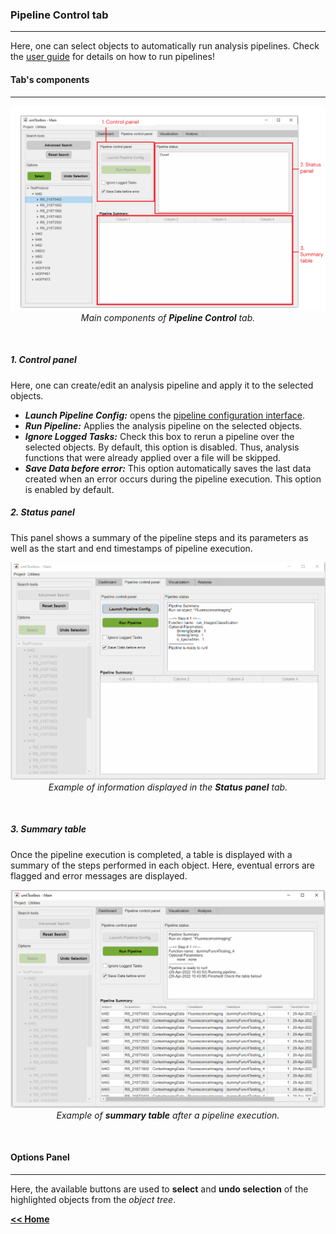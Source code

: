 ### Pipeline Control tab
___

Here, one can select objects to automatically run analysis pipelines.
Check the [user guide](../../docs/userDocs/ht_buildpipeline.md) for details on how to run pipelines!

#### Tab's components
___
<p align="center">
  <img alt="PipelineCtlMainComponents" src="../../assets/img/mainGUI_pipeline_fig1.png"/> <br>
  <em>Main components of <strong>Pipeline Control</strong> tab.</em>
</p><br>

##### 1. Control panel
Here, one can create/edit an analysis pipeline and apply it to the selected objects.
* ***Launch Pipeline Config:*** opens the [pipeline configuration interface](/pipeline_config_gui.md).
* ***Run Pipeline:*** Applies the analysis pipeline on the selected objects.
* ***Ignore Logged Tasks:*** Check this box to rerun a pipeline over the selected objects. By default, this option is disabled. Thus, analysis functions that were already applied over a file will be skipped.
* ***Save Data before error:*** This option automatically saves the last data created when an error occurs during the pipeline execution. This option is enabled by default.

##### 2. Status panel
This panel shows a summary of the pipeline steps and its parameters as well as the start and end timestamps of pipeline execution.
<p align="center">
  <img alt="PipelineCtlStatusPanelExample" src="../../assets/img/mainGUI_pipeline_statuspanel.png"/> <br>
  <em>Example of information displayed in the <strong>Status panel</strong> tab.</em>
</p><br>

##### 3. Summary table
Once the pipeline execution is completed, a table is displayed with a summary of the steps performed in each object. Here, eventual errors are flagged and error messages are displayed.

<p align="center">
  <img alt="PipelineCtlSummaryTabExample" src="../../assets/img/mainGUI_pipeline_summary.png"/> <br>
  <em>Example of <strong>summary table</strong> after a pipeline execution.</em>
</p><br>

#### Options Panel
___

Here, the available buttons are used to **select** and **undo selection** of the highlighted objects from the *object tree*.

[**<< Home**](../../index.md)
